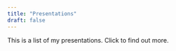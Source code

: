 ```yaml
---
title: "Presentations"
draft: false
---
```


This is a list of my presentations. Click to find out more.